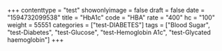 +++
contenttype = "test"
showonlyimage = false
draft = false
date = "1594732099538"
title = "HbA1c"
code = "HBA"
rate = "400"
hc = "100"
weight = 55551
categories = ["test-DIABETES"]
tags = ["Blood Sugar", "test-Diabetes", "test-Glucose", "test-Hemoglobin A1c", "test-Glycated haemoglobin"]
+++

